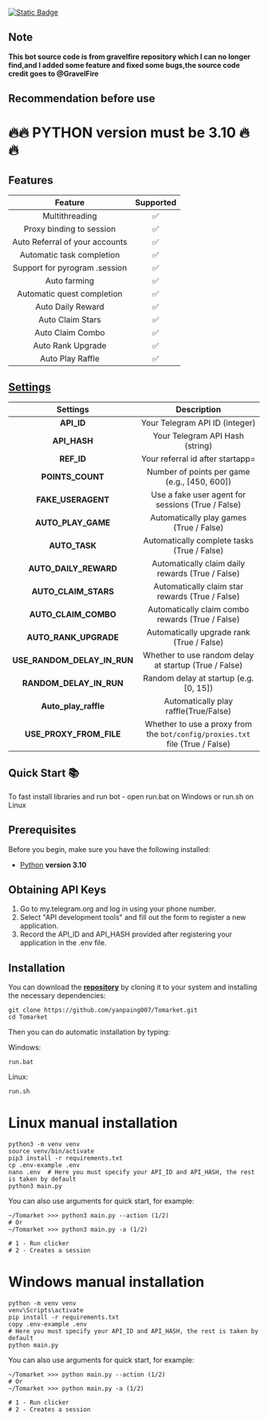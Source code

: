 [![Static Badge](https://img.shields.io/badge/Telegram-Bot%20Link-Link?style=for-the-badge&logo=Telegram&logoColor=white&logoSize=auto&color=blue)](https://t.me/Tomarket_ai_bot/app?startapp=0001b3Lf)
## Note ##
**This bot source code is from gravelfire repository which I can no longer find,and I added some feature and fixed some bugs,the source code credit goes to @GravelFire**
## Recommendation before use

# 🔥🔥 PYTHON version must be 3.10 🔥🔥

## Features

|                               Feature                                | Supported |
|:-------------------------------------------------------------------:|:---------:|
|                           Multithreading                            |     ✅     |
|                    Proxy binding to session                         |     ✅     |
|                 Auto Referral of your accounts                      |     ✅     |
|                    Automatic task completion                        |     ✅     |
|                  Support for pyrogram .session                      |     ✅     |
|                           Auto farming                              |     ✅     |
|                    Automatic quest completion                       |     ✅     |
|                      Auto Daily Reward                              |     ✅     |
|                       Auto Claim Stars                              |     ✅     |
|                       Auto Claim Combo                              |     ✅     |
|                       Auto Rank Upgrade                             |     ✅     |
|                        Auto Play Raffle                             |     ✅     |


## [Settings](https://github.com/yanpaing007/Tomarket/blob/main/.env-example/)
|        Settings         |                                      Description                                       |
|:-----------------------:|:--------------------------------------------------------------------------------------:|
|  **API_ID**             |        Your Telegram API ID (integer)                                                  |
|  **API_HASH**           |        Your Telegram API Hash (string)                                                 |
|  **REF_ID**             |        Your referral id after startapp=                             |
| **POINTS_COUNT**        | Number of points per game (e.g., [450, 600]) |
|  **FAKE_USERAGENT**     |        Use a fake user agent for sessions (True / False)                               |
|  **AUTO_PLAY_GAME**     |        Automatically play games (True / False)                                         |
|  **AUTO_TASK**          |        Automatically complete tasks (True / False)                                     |
|  **AUTO_DAILY_REWARD**  |        Automatically claim daily rewards (True / False)                                |
|  **AUTO_CLAIM_STARS**  |        Automatically claim star rewards (True / False)                                 |
|  **AUTO_CLAIM_COMBO**   |        Automatically claim combo rewards (True / False)                                |
|    **AUTO_RANK_UPGRADE**    |                  Automatically upgrade rank (True / False)                   |
| **USE_RANDOM_DELAY_IN_RUN** | Whether to use random delay at startup (True / False)                              |
| **RANDOM_DELAY_IN_RUN** |        Random delay at startup (e.g. [0, 15])                                          |
| **Auto_play_raffle** |        Automatically play raffle(True/False)                                          |
| **USE_PROXY_FROM_FILE** |        Whether to use a proxy from the `bot/config/proxies.txt` file (True / False)    |

## Quick Start 📚

To fast install libraries and run bot - open run.bat on Windows or run.sh on Linux

## Prerequisites
Before you begin, make sure you have the following installed:
- [Python](https://www.python.org/downloads/) **version 3.10**

## Obtaining API Keys
1. Go to my.telegram.org and log in using your phone number.
2. Select "API development tools" and fill out the form to register a new application.
3. Record the API_ID and API_HASH provided after registering your application in the .env file.

## Installation
You can download the [**repository**](https://github.com/yanpaing007/Tomarket) by cloning it to your system and installing the necessary dependencies:
```shell
git clone https://github.com/yanpaing007/Tomarket.git
cd Tomarket
```

Then you can do automatic installation by typing:

Windows:
```shell
run.bat
```

Linux:
```shell
run.sh
```

# Linux manual installation
```shell
python3 -m venv venv
source venv/bin/activate
pip3 install -r requirements.txt
cp .env-example .env
nano .env  # Here you must specify your API_ID and API_HASH, the rest is taken by default
python3 main.py
```

You can also use arguments for quick start, for example:
```shell
~/Tomarket >>> python3 main.py --action (1/2)
# Or
~/Tomarket >>> python3 main.py -a (1/2)

# 1 - Run clicker
# 2 - Creates a session
```

# Windows manual installation
```shell
python -m venv venv
venv\Scripts\activate
pip install -r requirements.txt
copy .env-example .env
# Here you must specify your API_ID and API_HASH, the rest is taken by default
python main.py
```

You can also use arguments for quick start, for example:
```shell
~/Tomarket >>> python main.py --action (1/2)
# Or
~/Tomarket >>> python main.py -a (1/2)

# 1 - Run clicker
# 2 - Creates a session
```

